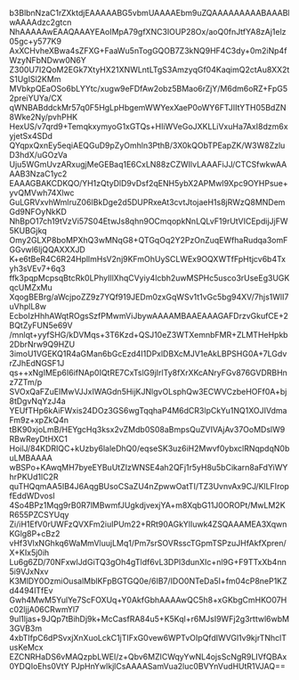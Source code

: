 b3BlbnNzaC1rZXktdjEAAAAABG5vbmUAAAAEbm9uZQAAAAAAAAABAAABlwAAAAdzc2gtcn
NhAAAAAwEAAQAAAYEAoIMpA79gfXNC3IOUP28Ox/aoQ0fnJtfYA8zAj1elz05gc+y577K9
AxXCHvheXBwa4sZFXG+FaaWu5nTogGQOB7Z3kNQ9HF4C3dy+0m2iNp4fWzyNFbNDww0N6Y
Z300U7I2QoM2EGk7XtyHX21XNWLntLTgS3AmzyqGf04KaqimQ2ctAu8XX2tS1UgISl2KMm
MVbkpQEaOSo6bLYYtc/xugw9eFDfAw2obz5BMao6rZjY/M6dm6oRZ+FpG52preiYUYa/CX
qWNBABddckMr57q0F5HgLpHbgemWWYexXaeP0oWY6FTJIItYTH05BdZN8Wke2Ny/pvhPHK
HexUS/v7qrd9+TemqkxymyoG1xGTQs+HIiWVeGoJXKLLiVxuHa7AxI8dzm6xyjetSx4SDd
QYqpxQxnEy5eqiAEQGuD9pZyOmhln3PthB/3X0kQObTPEapZK/W3W8ZzluD3hdX/uGOzVa
Uju5WGmUvzARxugjMeGEBaq1E6CxLN88zCZWIlvLAAAFiJJ/CTCSfwkwAAAAB3NzaC1yc2
EAAAGBAKCDKQO/YH1zQtyDlD9vDsf2qENH5ybX2APMwI9Xpc9OYHPsue+yvQMVwh74Xlwc
GuLGRVxvhWmlruZ06IBkDge2d5DUPRxeAt3cvtJtojaeH1s8jRWzQ8MNDemGd9NFOyNkKD
NhBpO17ch19tVzVi57S04EtwJs8qhn9OCmqopkNnLQLvF19rUtVICEpdijJjFW5KUBGjkq
Omy2GLXP8boMPXhQ3wMNqG8+QTGqOq2Y2PzOnZuqEWfhaRudqa3omFGGvwl6ljQQAXXXJD
K+e6tBeR4C6R24HpllmHsV2nj9KFmOhUySCLWEx9OQXWTfFpHtjcv6b4Txyh3sVEv7+6q3
ffk3pqpMcpsqBtcRk0LPhyIllXhqCVyiy4lcbh2uwMSPHc5usco3rUseEg3UGKqcUMZxMu
XqogBEBrg/aWcjpoZZ9z7YQf919JEDm0zxGqWSv1t1vGc5bg94XV/7hjs1WlI7uVhplL8w
EcboIzHhhAWqtROgsSzfPMwmViJbywAAAAMBAAEAAAGAFDrzvGkufCE+2BQtZyFUN5e69V
/mnlqt+yyfSHG/kDVMqs+3T6Kzd+QSJ10eZ3WTXemnbFMR+ZLMTHeHpkb2DbrNrw9Q9HZU
3imoU1VGEKQ1R4aGMan6bGcEzd4I1DPxlDBXcMJV1eAkLBPSHG0A+7LGdvrZJhEdNGSF1J
qs++xNgIMEp6I6ifNAp0IQtRE7CxTslG9jIrlTy8fXrXKcANryFGv876GVDRBHnz7ZTm/p
SVOxQaFZuEIMwVJJxIWAGdn5HijKJNlgvOLsphQw3ECWVCzbeHOFf0A+bj8tDgvNqYzJ4a
YEUfTHp6kAiFWxis24DOz3GS6wgTqqhaP4M6dCR3lpCkYu1NQ1XOJIVdmaFm9z+xpZkQ4n
tBK90xjoLmB/HEYgcHq3ksx2vZMdb0S08aBmpsQuZVIVAjAv37OoMDslW9RBwReyDtHXC1
HoilJ/84KDRIQC+kUzby6laleDhQ0/eqseSK3uz6iH2Mwvf0ybxclRNqpdqN0buLMBAAAA
wBSPo+KAwqMH7byeEYBuUtZIzWNSE4ah2QFj1r5yH8u5bCikarn8aFdYiWYhrPKUd1lC2R
quTHQqmAA5IB4J6AqgBUsoCSaZU4nZpwwOatTI/TZ3UvnvAx9CJ/KlLFIropfEddWDvosI
4So4BPz1Mqg9rB0R7lMBwmfJUgkdjvexjYA+m8XqbG11J0OROPt/MwLM2KR655PZCSYUqy
Zi/iH1EfV0rUWFzQVXFm2iuIPUm22+RRt90AGkYlIuwk4ZSQAAAMEA3XqwnKGlg8P+cBz2
vHf3VlxNGhkq6WaMmVluujLMq1/Pm7srSOVRsscTGpmTSPzuJHfAkfXpren/X+KIx5j0ih
Lu6g6ZD/70NFxwlJdGiTQ3gOh4gTldf6vL3DPl3dunXIc+nl9G+F9TTxXb4nn5i9VJxNxv
K3MlDY0OzmiOusalMblKFpBGTGQ0e/6IB7/IDO0NTeDa5I+fm04cP8neP1KZd4494lTfEv
Gwh4MwM5YulYe7ScFOXUq+Y0AkfGbhAAAAwQC5h8+xGKbgCmHKO07Hc02ljjA06CRwmYl7
9ul1ljas+9JQp7tBihDj9k+McCasfRA84u5+K5Kql+r6MJsI9WFj2g3rttwl6wbM3GVB3m
4xbTIfpC6dPSvxjXnXuoLckC1jTIFxG0vew6WPTvOIpQfdIWVGl1v9kjrTNhclTusKeMcx
EZCNRHaDS6vMAQzpbLWEl/z+Qbv6MZICWqyYwNL4ojsScNgR9LIVfQBAx0YDQIoEhs0VtY
PJpHnYwlkjlCsAAAASamVua2luc0BVYnVudHUtR1VJAQ==
